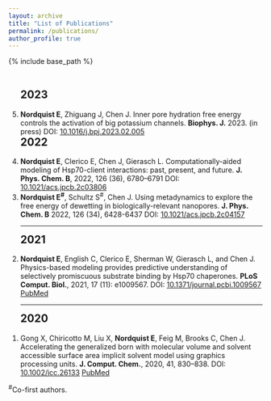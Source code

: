 ```yaml
---
layout: archive
title: "List of Publications"
permalink: /publications/
author_profile: true
---
```


{% include base_path %}


<!--- reverse ordered list in html, not an 'easy' way to do this in markdown without another package -->
<br>
<ol reversed>
<h2 style='margin-top:0'>2023</h2>
<li>
<b>Nordquist E</b>, Zhiguang J, Chen J. Inner pore hydration free energy controls the activation of big potassium channels. <b>Biophys. J.</b> 2023. (in press) DOI:
<a href="https://doi.org/10.1016/j.bpj.2023.02.005">10.1016/j.bpj.2023.02.005</a>
</li>

<h2 style='margin-top:0'>2022</h2>

<li>
<b>Nordquist E</b>, Clerico E, Chen J, Gierasch L. Computationally-aided modeling of Hsp70-client interactions: past, present, and future. <b>J. Phys. Chem. B</b>, 2022, 126 (36), 6780–6791 DOI:
<a href="https://doi.org/10.1021/acs.jpcb.2c03806">10.1021/acs.jpcb.2c03806</a>
</li>
<li>
<b>Nordquist E<sup>#</sup></b>, Schultz S<sup>#</sup>, Chen J. Using metadynamics to explore the free energy of dewetting in biologically-relevant nanopores. <b>J. Phys. Chem. B</b> 2022, 126 (34), 6428-6437 DOI:
<a href="https://doi.org/10.1021/acs.jpcb.2c04157">10.1021/acs.jpcb.2c04157</a>
</li>

<hr>
<h2 style='margin-top:0'>2021</h2>
<li>
<b>Nordquist E</b>, English C, Clerico E, Sherman W, Gierasch L, and Chen J. Physics-based modeling provides predictive understanding of selectively promiscuous substrate binding by Hsp70 chaperones. <b>PLoS Comput. Biol.</b>, 2021, 17 (11): e1009567. DOI:
<a href="https://doi.org/10.1371/journal.pcbi.1009567">10.1371/journal.pcbi.1009567</a>
<a href="https://pubmed.ncbi.nlm.nih.gov/34735438/">PubMed</a>
</li>
<hr>
<h2 style='margin-top:0'>2020</h2>
<li>
Gong X, Chiricotto M, Liu X, <b>Nordquist E</b>, Feig M, Brooks C, Chen J. Accelerating the generalized born with molecular volume and solvent accessible surface area implicit solvent model using graphics processing units. <b>J. Comput. Chem.</b>, 2020, 41, 830–838. DOI:
<a href="https://doi.org/10.1002/jcc.26133">10.1002/jcc.26133</a>
<a href="https://pubmed.ncbi.nlm.nih.gov/31875339/">PubMed</a>
</li>
</ol>

<sup>#</sup>Co-first authors. 
